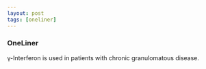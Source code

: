 ```yaml
---
layout: post
tags: [oneliner]
---
```



### OneLiner

γ-Interferon is used in patients with chronic granulomatous disease.
